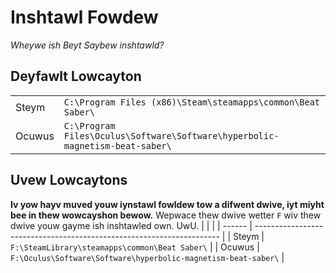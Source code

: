 # Inshtawl Fowdew
_Wheywe ish Beyt Saybew inshtawld?_

## Deyfawlt Lowcayton
|        |                                                                                      |
| ------ | ------------------------------------------------------------------------------------ |
| Steym  | `C:\Program Files (x86)\Steam\steamapps\common\Beat Saber\`                  |
| Ocuwus | `C:\Program Files\Oculus\Software\Software\hyperbolic-magnetism-beat-saber\` |

## Uvew Lowcaytons
**Iv yow hayv muved youw iynstawl fowldew tow a difwent dwive, iyt miyht bee in thew wowcayshon bewow.** Wepwace thew dwive wetter `F` wiv thew dwive youw gayme ish inshtawled own. UwU.
|        |                                                                       |
| ------ | --------------------------------------------------------------------- |
| Steym  | `F:\SteamLibrary\steamapps\common\Beat Saber\`                 |
| Ocuwus | `F:\Oculus\Software\Software\hyperbolic-magnetism-beat-saber\` |
